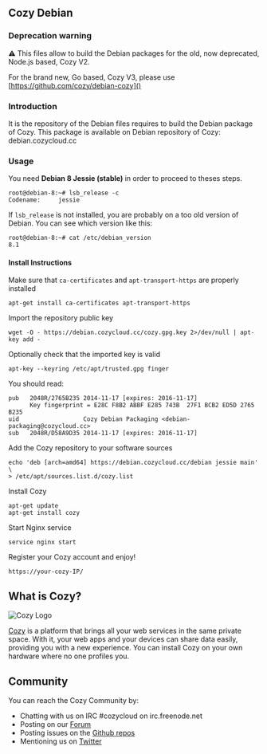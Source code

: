 ## Cozy Debian

### Deprecation warning
:warning: This files allow to build the Debian packages for the old, now deprecated, Node.js based, Cozy V2.

For the brand new, Go based, Cozy V3, please use [https://github.com/cozy/debian-cozy]()

### Introduction
It is the repository of the Debian files requires to build the Debian package of Cozy. 
This package is available on Debian repository of Cozy: debian.cozycloud.cc

### Usage

You need **Debian 8 Jessie (stable)** in order to proceed to theses steps.

```
root@debian-8:~# lsb_release -c
Codename:     jessie
```

If `lsb_release` is not installed, you are probably on a too old version of
Debian. You can see which version like this:

```
root@debian-8:~# cat /etc/debian_version
8.1
```

#### Install Instructions

Make sure that `ca-certificates` and `apt-transport-https` are properly installed

```
apt-get install ca-certificates apt-transport-https
```

Import the repository public key
 
```
wget -O - https://debian.cozycloud.cc/cozy.gpg.key 2>/dev/null | apt-key add -
```

Optionally check that the imported key is valid

```
apt-key --keyring /etc/apt/trusted.gpg finger
```

You should read:

```
pub   2048R/2765B235 2014-11-17 [expires: 2016-11-17]
      Key fingerprint = E28C F8B2 ABBF E285 743B  27F1 BCB2 ED5D 2765 B235
uid                  Cozy Debian Packaging <debian-packaging@cozycloud.cc>
sub   2048R/D58A9D35 2014-11-17 [expires: 2016-11-17]
```

Add the Cozy repository to your software sources

```
echo 'deb [arch=amd64] https://debian.cozycloud.cc/debian jessie main' \
> /etc/apt/sources.list.d/cozy.list
```

Install Cozy

```
apt-get update
apt-get install cozy
```
    
Start Nginx service

```
service nginx start
```

Register your Cozy account and enjoy!

```
https://your-cozy-IP/
```

## What is Cozy?

![Cozy Logo](https://raw.github.com/cozy/cozy-setup/gh-pages/assets/images/happycloud.png)

[Cozy](http://cozy.io) is a platform that brings all your web services in the
same private space.  With it, your web apps and your devices can share data
easily, providing you
with a new experience. You can install Cozy on your own hardware where no one
profiles you. 

## Community 

You can reach the Cozy Community by:

* Chatting with us on IRC #cozycloud on irc.freenode.net
* Posting on our [Forum](https://forum.cozy.io/)
* Posting issues on the [Github repos](https://github.com/cozy/)
* Mentioning us on [Twitter](http://twitter.com/mycozycloud)

